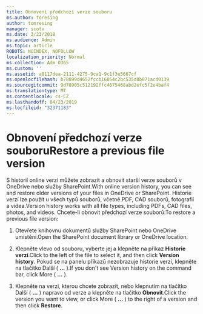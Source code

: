 ```yaml
---
title: Obnovení předchozí verze souboru
ms.author: toresing
author: tomresing
manager: scotv
ms.date: 3/23/2018
ms.audience: Admin
ms.topic: article
ROBOTS: NOINDEX, NOFOLLOW
localization_priority: Normal
ms.collection: Adm_O365
ms.custom: ''
ms.assetid: a8117dea-2111-4275-9ca1-9c1f3e5667cf
ms.openlocfilehash: b78899d4652fccb16054c2bc535d8b871acd0139
ms.sourcegitcommit: 9d78905c512192ffc4675468abd2efc5f2e4baf4
ms.translationtype: MT
ms.contentlocale: cs-CZ
ms.lasthandoff: 04/23/2019
ms.locfileid: "32371183"
---
```

# <a name="restore-a-previous-file-version"></a><span data-ttu-id="0791f-102">Obnovení předchozí verze souboru</span><span class="sxs-lookup"><span data-stu-id="0791f-102">Restore a previous file version</span></span>

<span data-ttu-id="0791f-103">S historií online verzi můžete zobrazit a obnovit starší verze souborů v OneDrive nebo služby SharePoint.</span><span class="sxs-lookup"><span data-stu-id="0791f-103">With online version history, you can see and restore older versions of your files in OneDrive or SharePoint.</span></span> <span data-ttu-id="0791f-104">Historie verzí lze použít u všech typů souborů, včetně PDF, CAD souborů, fotografií a videa.</span><span class="sxs-lookup"><span data-stu-id="0791f-104">Version history works with all file types, including PDFs, CAD files, photos, and videos.</span></span> <span data-ttu-id="0791f-105">Chcete-li obnovit předchozí verze souborů:</span><span class="sxs-lookup"><span data-stu-id="0791f-105">To restore a previous file version:</span></span>
  
1. <span data-ttu-id="0791f-106">Otevřete knihovnu dokumentů služby SharePoint nebo OneDrive umístění.</span><span class="sxs-lookup"><span data-stu-id="0791f-106">Open the SharePoint document library or OneDrive location.</span></span>
    
2. <span data-ttu-id="0791f-107">Klepněte vlevo od souboru, vyberte jej a klepněte na příkaz **Historie verzí**.</span><span class="sxs-lookup"><span data-stu-id="0791f-107">Click to the left of the file to select it, and then click **Version history**.</span></span> <span data-ttu-id="0791f-108">Pokud se na panelu příkazů nezobrazuje historie verzí, klepněte na tlačítko Další ( **...** ).</span><span class="sxs-lookup"><span data-stu-id="0791f-108">If you don't see Version history on the command bar, click More ( **...** ).</span></span> 
    
3. <span data-ttu-id="0791f-109">Klepněte na verzi, kterou chcete zobrazit, nebo klepnutím na tlačítko Další ( **...** ) napravo od verze a klepněte na tlačítko **Obnovit**.</span><span class="sxs-lookup"><span data-stu-id="0791f-109">Click the version you want to view, or click More ( **...** ) to the right of a version and then click **Restore**.</span></span>
    

